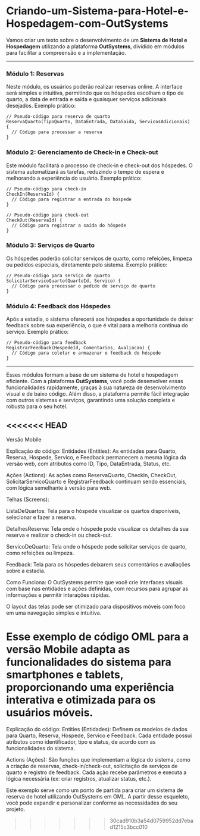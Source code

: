 # Criando-um-Sistema-para-Hotel-e-Hospedagem-com-OutSystems

Vamos criar um texto sobre o desenvolvimento de um **Sistema de Hotel e Hospedagem** utilizando a plataforma **OutSystems**, dividido em módulos para facilitar a compreensão e a implementação.

---

### Módulo 1: Reservas
Neste módulo, os usuários poderão realizar reservas online. A interface será simples e intuitiva, permitindo que os hóspedes escolham o tipo de quarto, a data de entrada e saída e quaisquer serviços adicionais desejados. Exemplo prático:

```outsystems
// Pseudo-código para reserva de quarto
ReservaQuarto(TipoQuarto, DataEntrada, DataSaida, ServicosAdicionais) {
  // Código para processar a reserva
}
```

### Módulo 2: Gerenciamento de Check-in e Check-out
Este módulo facilitará o processo de check-in e check-out dos hóspedes. O sistema automatizará as tarefas, reduzindo o tempo de espera e melhorando a experiência do usuário. Exemplo prático:

```outsystems
// Pseudo-código para check-in
CheckIn(ReservaId) {
  // Código para registrar a entrada do hóspede
}

// Pseudo-código para check-out
CheckOut(ReservaId) {
  // Código para registrar a saída do hóspede
}
```

### Módulo 3: Serviços de Quarto
Os hóspedes poderão solicitar serviços de quarto, como refeições, limpeza ou pedidos especiais, diretamente pelo sistema. Exemplo prático:

```outsystems
// Pseudo-código para serviço de quarto
SolicitarServicoQuarto(QuartoId, Servico) {
  // Código para processar o pedido de serviço de quarto
}
```

### Módulo 4: Feedback dos Hóspedes
Após a estadia, o sistema oferecerá aos hóspedes a oportunidade de deixar feedback sobre sua experiência, o que é vital para a melhoria contínua do serviço. Exemplo prático:

```outsystems
// Pseudo-código para feedback
RegistrarFeedback(HospedeId, Comentarios, Avaliacao) {
  // Código para coletar e armazenar o feedback do hóspede
}
```

---

Esses módulos formam a base de um sistema de hotel e hospedagem eficiente. Com a plataforma **OutSystems**, você pode desenvolver essas funcionalidades rapidamente, graças à sua natureza de desenvolvimento visual e de baixo código. Além disso, a plataforma permite fácil integração com outros sistemas e serviços, garantindo uma solução completa e robusta para o seu hotel.

<<<<<<< HEAD
---

Versão Mobile

Explicação do código:
Entidades (Entities): As entidades para Quarto, Reserva, Hospede, Servico, e Feedback permanecem a mesma lógica da versão web, com atributos como ID, Tipo, DataEntrada, Status, etc.

Ações (Actions): As ações como ReservaQuarto, CheckIn, CheckOut, SolicitarServicoQuarto e RegistrarFeedback continuam sendo essenciais, com lógica semelhante à versão para web.

Telhas (Screens):

ListaDeQuartos: Tela para o hóspede visualizar os quartos disponíveis, selecionar e fazer a reserva.

DetalhesReserva: Tela onde o hóspede pode visualizar os detalhes da sua reserva e realizar o check-in ou check-out.

ServicoDeQuarto: Tela onde o hóspede pode solicitar serviços de quarto, como refeições ou limpeza.

Feedback: Tela para os hóspedes deixarem seus comentários e avaliações sobre a estadia.

Como Funciona:
O OutSystems permite que você crie interfaces visuais com base nas entidades e ações definidas, com recursos para agrupar as informações e permitir interações rápidas.

O layout das telas pode ser otimizado para dispositivos móveis com foco em uma navegação simples e intuitiva.

Esse exemplo de código OML para a versão Mobile adapta as funcionalidades do sistema para smartphones e tablets, proporcionando uma experiência interativa e otimizada para os usuários móveis.
=======
Explicação do código:
Entities (Entidades): Definem os modelos de dados para Quarto, Reserva, Hospede, Servico e Feedback. Cada entidade possui atributos como identificador, tipo e status, de acordo com as funcionalidades do sistema.

Actions (Ações): São funções que implementam a lógica do sistema, como a criação de reservas, check-in/check-out, solicitação de serviços de quarto e registro de feedback. Cada ação recebe parâmetros e executa a lógica necessária (ex: criar registros, atualizar status, etc.).

Este exemplo serve como um ponto de partida para criar um sistema de reserva de hotel utilizando OutSystems em OML. A partir desse esqueleto, você pode expandir e personalizar conforme as necessidades do seu projeto.
>>>>>>> 30cad910b3a54d0759952dd7ebad1215c3bcc010
